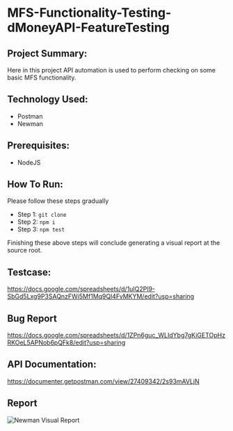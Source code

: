 # MFS-Functionality-Testing-dMoneyAPI-FeatureTesting


## Project Summary:
Here in this project API automation is used to perform checking on some basic MFS functionality.


## Technology Used:
- Postman
- Newman


## Prerequisites:
- NodeJS


## How To Run:
Please follow these steps gradually
- Step 1: ``` git clone ```
- Step 2: ``` npm i ```
- Step 3: ``` npm test ```

Finishing these above steps will conclude generating a visual report at the source root.


## Testcase:
https://docs.google.com/spreadsheets/d/1uIQ2Pl9-SbGd5Lxg9P3SAQnzFWi5Mf1Mq9Ql4FvMKYM/edit?usp=sharing


## Bug Report
https://docs.google.com/spreadsheets/d/1ZPn6guc_WLIdYbg7gKiGETOpHzRKOeL5APNob6pQFk8/edit?usp=sharing


## API Documentation:
https://documenter.getpostman.com/view/27409342/2s93mAVLjN


## Report
![Newman Visual Report](https://github.com/NzSakib017/MFS-Functionality-Testing-dMoneyAPI-FeatureTesting/assets/134344378/8ec22f0b-1d84-42b6-a738-5dccf74391fb)


